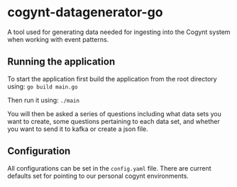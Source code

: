 # cogynt-datagenerator-go

A tool used for generating data needed for ingesting into the Cogynt system when working with event patterns.

## Running the application

To start the application first build the application from the root directory using:
`go build main.go`

Then run it using:
`./main`

You will then be asked a series of questions including what data sets you want to create, some questions pertaining to each data set, and whether you want to send it to kafka or create a json file.

## Configuration

All configurations can be set in the `config.yaml` file. There are current defaults set for pointing to our personal cogynt environments.
